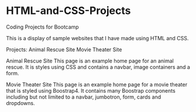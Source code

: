 # HTML-and-CSS-Projects
Coding Projects for Bootcamp

This is a display of sample websites that I have made using HTML and CSS.

Projects:
Animal Rescue Site
Movie Theater Site

Animal Rescue Site
This page is an example home page for an animal rescue. It is styles using CSS and contains a navbar, image containers and a form.

Movie Theater Site
This page is an example home page for a movie theater that is styled using Boostrap4.  It contains many Boostrap components including but not limited to a navbar, jumbotron, form, cards and dropdowns.